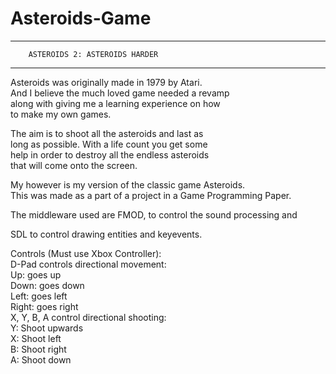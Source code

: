 # Asteroids-Game

---------------------------------------------------------------
		ASTEROIDS 2: ASTEROIDS HARDER		                          
---------------------------------------------------------------
Asteroids was originally made in 1979 by Atari.	            
And I believe the much loved game needed a revamp           
along with giving me a learning experience on how           
to make my own games.	

The aim is to shoot all the asteroids and last as           
long as possible. With a life count you get some            
help in order to destroy all the endless asteroids          
that will come onto the screen.  

 My however is my version of the classic game Asteroids.                   
 This was made as a part of a project in a Game Programming Paper.

The middleware used are FMOD, to control the sound processing and

SDL to control drawing entities and keyevents.

 Controls (Must use Xbox Controller):			                 
	D-Pad controls directional movement:                        
	Up: goes up				                                        
	Down: goes down				                                    
	Left: goes left				                                    
	Right: goes right	
	X, Y, B, A control directional shooting:            	      
	Y: Shoot upwards			                                    
	X: Shoot left				                                      
	B: Shoot right				                                    
	A: Shoot down				                                      
